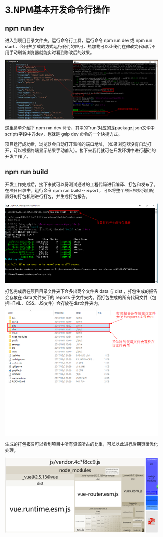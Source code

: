 # 3.NPM基本开发命令行操作

## npm run dev
进入到项目目录文件夹，运行命令行工具，运行命令 npm run dev 或 npm run start ，会用热加载的方式运行我们的应用，热加载可以让我们在修改完代码后不用手动刷新浏览器就能实时看到修改后的效果。

![项目运行](images/run-dev.png)

这里简单介绍下 npm run dev 命令，其中的“run”对应的是package.json文件中scripts字段中的dev，也就是 gulp dev 命令的一个快捷方式。

项目运行成功后，浏览器会自动打开监听的端口地址，（如果浏览器没有自动打开，可以根据终端显示结果手动输入）。接下来我们就可在开发环境中进行基础的开发工作了。

## npm run build
开发工作完成后，接下来就可以将测试通过的工程代码进行编译、打包和发布了。
在项目目录中，运行命令 npm run build --report ，可以将整个项目根据我们配置好的打包机制进行打包，并生成打包报告。

![项目打包](images/run-build.png)

打包完成后在项目目录文件夹下会多出两个文件夹 data 与 dist ，打包生成的报告会存放在 data 文件夹下的 reports 子文件夹内。而打包生成的所有代码文件（包括HTML、CSS、JS文件）会存放在dist文件夹内。

![项目目录](images/file.png)

生成的打包报告可以看到项目中所有资源所占的比重，可以以此进行后期页面优化处理。

![项目目录](images/reports.png)